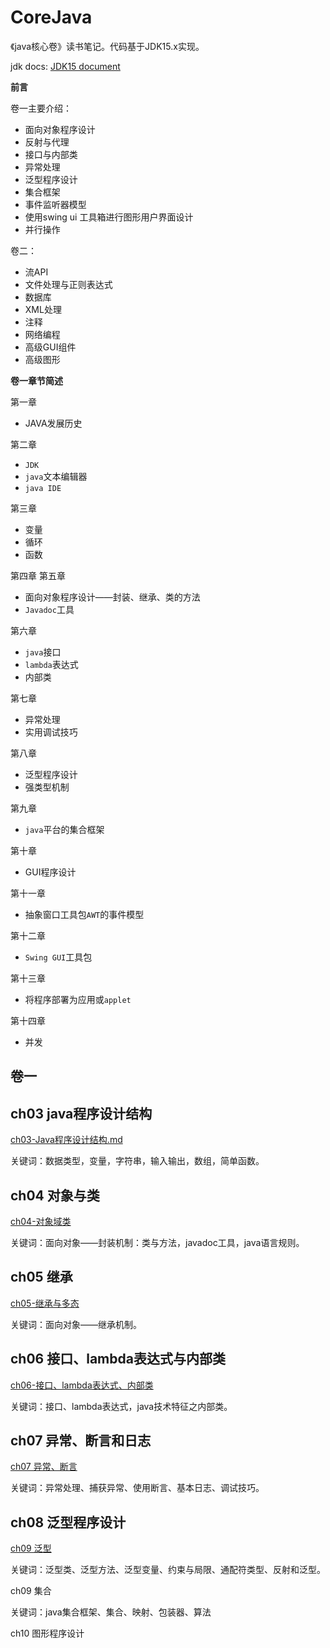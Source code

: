 # CoreJava

《java核心卷》读书笔记。代码基于JDK15.x实现。

jdk docs: [JDK15 document](https://docs.oracle.com/en/java/javase/15/index.html)

**前言**

卷一主要介绍：

+ 面向对象程序设计
+ 反射与代理
+ 接口与内部类
+ 异常处理
+ 泛型程序设计
+ 集合框架
+ 事件监听器模型
+ 使用swing ui 工具箱进行图形用户界面设计
+ 并行操作

卷二：

+ 流API
+ 文件处理与正则表达式
+ 数据库
+ XML处理
+ 注释
+ 网络编程
+ 高级GUI组件
+ 高级图形

**卷一章节简述**

第一章

+ JAVA发展历史

第二章

+ `JDK`
+ `java`文本编辑器
+ `java IDE`

第三章

+ 变量
+ 循环
+ 函数

第四章 第五章

+ 面向对象程序设计——封装、继承、类的方法
+ `Javadoc`工具

第六章

+ `java`接口
+ `lambda`表达式
+ 内部类

第七章

+ 异常处理
+ 实用调试技巧

第八章

+ 泛型程序设计
+ 强类型机制

第九章

+ `java`平台的集合框架

第十章

+ GUI程序设计

第十一章

+ 抽象窗口工具包`AWT`的事件模型

第十二章

+ `Swing GUI`工具包

第十三章

+ 将程序部署为应用或`applet`

第十四章

+ 并发



## 卷一

## ch03 java程序设计结构

[ch03-Java程序设计结构.md](./ch03/README.md)

关键词：数据类型，变量，字符串，输入输出，数组，简单函数。

## ch04 对象与类

[ch04-对象域类](./ch04/README.md)

关键词：面向对象——封装机制：类与方法，javadoc工具，java语言规则。

## ch05 继承

[ch05-继承与多态](./ch05/README.md)

关键词：面向对象——继承机制。

## ch06 接口、lambda表达式与内部类

[ch06-接口、lambda表达式、内部类](./ch06/README.md)

关键词：接口、lambda表达式，java技术特征之内部类。

## ch07 异常、断言和日志

[ch07 异常、断言](./ch07/README.md)

关键词：异常处理、捕获异常、使用断言、基本日志、调试技巧。

## ch08 泛型程序设计

[ch09 泛型](./ch08/)

关键词：泛型类、泛型方法、泛型变量、约束与局限、通配符类型、反射和泛型。

ch09 集合

关键词：java集合框架、集合、映射、包装器、算法

ch10 图形程序设计

